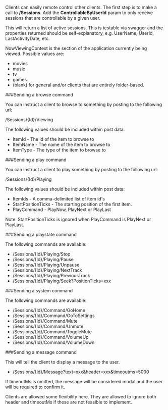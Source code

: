 Clients can easily remote control other clients. The first step is to make a call to **/Sessions**. Add the **ControllableByUserId** param to only receive sessions that are controllable by a given user.

This will return a list of active sessions. This is testable via swagger and the properties returned should be self-explanatory, e.g. UserName, UserId, LastActivityDate, etc. 

NowViewingContext is the section of the application currently being viewed. Possible values are:

* movies
* music
* tv
* games
* (blank) for general and/or clients that are entirely folder-based.

###Sending a browse command

You can instruct a client to browse to something by posting to the following url:

/Sessions/{Id}/Viewing

The following values should be included within post data:

* ItemId - The id of the item to browse to
* ItemName - The name of the item to browse to
* ItemType - The type of the item to browse to

###Sending a play command

You can instruct a client to play something by posting to the following url:

/Sessions/{Id}/Playing

The following values should be included within post data:

* ItemIds - A comma-delimited list of item id's
* StartPositionTicks - The starting position of the first item. 
* PlayCommand - PlayNow, PlayNext or PlayLast

Note: StartPositionTicks is ignored when PlayCommand is PlayNext or PlayLast.

###Sending a playstate command

The following commands are available:

* /Sessions/{Id}/Playing/Stop
* /Sessions/{Id}/Playing/Pause
* /Sessions/{Id}/Playing/Unpause
* /Sessions/{Id}/Playing/NextTrack
* /Sessions/{Id}/Playing/PreviousTrack
* /Sessions/{Id}/Playing/Seek?PositionTicks=xxx

###Sending a system command

The following commands are available:

* /Sessions/{Id}/Command/GoHome
* /Sessions/{Id}/Command/GoToSettings
* /Sessions/{Id}/Command/Mute
* /Sessions/{Id}/Command/Unmute
* /Sessions/{Id}/Command/ToggleMute
* /Sessions/{Id}/Command/VolumeUp
* /Sessions/{Id}/Command/VolumeDown

###Sending a message command

This will tell the client to display a message to the user.

* /Sessions/{Id}/Message?text=xxx&header=xxx&timeoutms=5000

If timeoutMs is omitted, the message will be considered modal and the user will be required to confirm it.

Clients are allowed some flexibility here. They are allowed to ignore both header and timeoutMs if these are not feasible to implement.